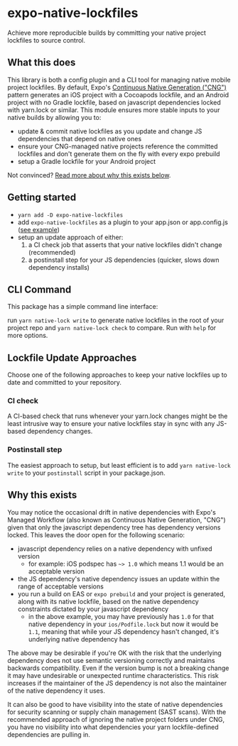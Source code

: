 # expo-native-lockfiles

Achieve more reproducible builds by committing your native project lockfiles to source control.

## What this does

This library is both a config plugin and a CLI tool for managing native mobile project lockfiles. By default, Expo's [Continuous Native Generation ("CNG")](https://docs.expo.dev/workflow/continuous-native-generation/) pattern generates an iOS project with a Cocoapods lockfile, and an Android project with no Gradle lockfile, based on javascript dependencies locked with yarn.lock or similar. This module ensures more stable inputs to your native builds by allowing you to:

- update & commit native lockfiles as you update and change JS dependencies that depend on native ones
- ensure your CNG-managed native projects reference the committed lockfiles and don't generate them on the fly with every expo prebuild
- setup a Gradle lockfile for your Android project

Not convinced? [Read more about why this exists below](#why-this-exists).

## Getting started

- `yarn add -D expo-native-lockfiles`
- add `expo-native-lockfiles` as a plugin to your app.json or app.config.js ([see example](https://github.com/sterlingwes/expo-native-lockfiles/blob/87359aa92e6bceccc6b30fee1b0c3a2ba921aa35/example/app.json#L31))
- setup an update approach of either:
  1. a CI check job that asserts that your native lockfiles didn't change (recommended)
  2. a postinstall step for your JS dependencies (quicker, slows down dependency installs)

## CLI Command

This package has a simple command line interface:

run `yarn native-lock write` to generate native lockfiles in the root of your project repo and `yarn native-lock check` to compare. Run with `help` for more options.

## Lockfile Update Approaches

Choose one of the following approaches to keep your native lockfiles up to date and committed to your repository.

### CI check

A CI-based check that runs whenever your yarn.lock changes might be the least intrusive way to ensure your native lockfiles stay in sync with any JS-based dependency changes.

### Postinstall step

The easiest approach to setup, but least efficient is to add `yarn native-lock write` to your `postinstall` script in your package.json.

## Why this exists

You may notice the occasional drift in native dependencies with Expo's Managed Workflow (also known as Continuous Native Generation, "CNG") given that only the javascript dependency tree has dependency versions locked. This leaves the door open for the following scenario:

- javascript dependency relies on a native dependency with unfixed version
  - for example: iOS podspec has `~> 1.0` which means 1.1 would be an acceptable version
- the JS dependency's native dependency issues an update within the range of acceptable versions
- you run a build on EAS or `expo prebuild` and your project is generated, along with its native lockfile, based on the native dependency constraints dictated by your javascript dependency
  - in the above example, you may have previously has `1.0` for that native dependency in your `ios/Podfile.lock` but now it would be `1.1`, meaning that while your JS dependency hasn't changed, it's underlying native dependency has

The above may be desirable if you're OK with the risk that the underlying dependency does not use semantic versioning correctly and maintains backwards compatibility. Even if the version bump is not a breaking change it may have undesirable or unexpected runtime characteristics. This risk increases if the maintainer of the JS dependency is not also the maintainer of the native dependency it uses.

It can also be good to have visibility into the state of native dependencies for security scanning or supply chain management (SAST scans). With the recommended approach of ignoring the native project folders under CNG, you have no visibility into what dependencies your yarn lockfile-defined dependencies are pulling in.
